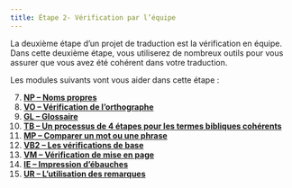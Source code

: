```yaml
---
title: Étape 2- Vérification par l’équipe
---
```

La deuxième étape d’un projet de traduction est la vérification en équipe. Dans cette deuxième étape, vous utiliserez de nombreux outils pour vous assurer que vous avez été cohérent dans votre traduction. 


Les modules suivants vont vous aider dans cette étape :

7. [**NP – Noms propres**](7.PN.md)
8. [**VO – Vérification de l’orthographe**](8.SP.md)
9. [**GL – Glossaire**](9.GL.md)
10. [**TB – Un processus de 4 étapes pour les termes bibliques cohérents**](10.BT.md)
11. [**MP – Comparer un mot ou une phrase**](11.MP.md)
12. [**VB2 – Les vérifications de base**](12.BC2.md)
13. [**VM – Vérification de mise en page**](13.FC.md)
14. [**IE – Impression d’ébauches**](14.PD.md)
15. [**UR – L’utilisation des remarques**](15.UN.md)
